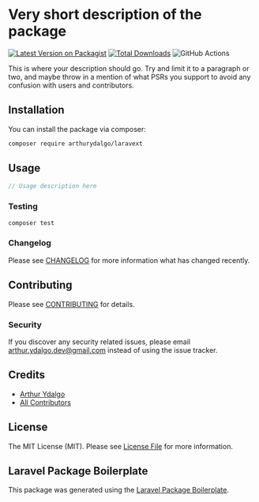 # Very short description of the package

[![Latest Version on Packagist](https://img.shields.io/packagist/v/arthurydalgo/laravext.svg?style=flat-square)](https://packagist.org/packages/arthurydalgo/laravext)
[![Total Downloads](https://img.shields.io/packagist/dt/arthurydalgo/laravext.svg?style=flat-square)](https://packagist.org/packages/arthurydalgo/laravext)
![GitHub Actions](https://github.com/arthurydalgo/laravext/actions/workflows/main.yml/badge.svg)

This is where your description should go. Try and limit it to a paragraph or two, and maybe throw in a mention of what PSRs you support to avoid any confusion with users and contributors.

## Installation

You can install the package via composer:

```bash
composer require arthurydalgo/laravext
```

## Usage

```php
// Usage description here
```

### Testing

```bash
composer test
```

### Changelog

Please see [CHANGELOG](CHANGELOG.md) for more information what has changed recently.

## Contributing

Please see [CONTRIBUTING](CONTRIBUTING.md) for details.

### Security

If you discover any security related issues, please email arthur.ydalgo.dev@gmail.com instead of using the issue tracker.

## Credits

-   [Arthur Ydalgo](https://github.com/arthurydalgo)
-   [All Contributors](../../contributors)

## License

The MIT License (MIT). Please see [License File](LICENSE.md) for more information.

## Laravel Package Boilerplate

This package was generated using the [Laravel Package Boilerplate](https://laravelpackageboilerplate.com).
